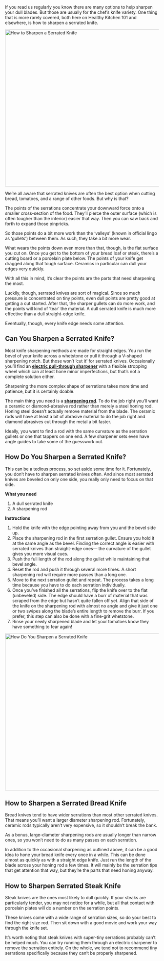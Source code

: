 If you read us regularly you know there are many options to help sharpen your dull blades. But those are usually for the chef’s knife variety. One thing that is more rarely covered, both here on Healthy Kitchen 101 and elsewhere, is how to sharpen a serrated knife.

<img src="https://cdn.healthykitchen101.com/reviews/images/knife-sharpeners/cl4jepv9u0001jl8806tt3ifo.jpg" alt="How to Sharpen a Serrated Knife" width="768" height="512">

We’re all aware that serrated knives are often the best option when cutting bread, tomatoes, and a range of other foods. But why is that?

The points of the serrations concentrate your downward force onto a smaller cross-section of the food. They’ll pierce the outer surface (which is often tougher than the interior) easier that way. Then you can saw back and forth to expand those pinpricks. 

So those points do a bit more work than the ‘valleys’ (known in official lingo as ‘gullets’) between them. As such, they take a bit more wear. 

What wears the points down even more than that, though, is the flat surface you cut on. Once you get to the bottom of your bread loaf or steak, there’s a cutting board or a porcelain plate below. The points of your knife get dragged along that tough surface. Ceramics in particular can dull your edges very quickly.

With all this in mind, it’s clear the points are the parts that need sharpening the most. 

Luckily, though, serrated knives are sort of magical. Since so much pressure is concentrated on tiny points, even dull points are pretty good at getting a cut started. After that, the sharper gullets can do more work, and the points will kind of ‘tear’ the material. A dull serrated knife is much more effective than a dull straight-edge knife.

Eventually, though, every knife edge needs some attention.

Can You Sharpen a Serrated Knife?
---------------------------------

Most knife sharpening methods are made for straight edges. You run the bevel of your knife across a whetstone or pull it through a V-shaped sharpening notch. But those won’t ‘cut it’ for serrated knives. Occasionally you’ll find an [**electric pull-through sharpener**](https://healthykitchen101.com/knife-sharpeners/reviews/best/electric-knife-sharpeners/) with a flexible stropping wheel which can at least hone minor imperfections, but that’s not a complete solution either.

Sharpening the more complex shape of serrations takes more time and patience, but it is certainly doable.

The main thing you need is a [**sharpening rod**](https://healthykitchen101.com/knife-sharpeners/tips/how-to-sharpen-a-knife-with-a-rod/). To do the job right you’ll want a ceramic or diamond-abrasive rod rather than merely a steel honing rod. Honing steel doesn’t actually remove material from the blade. The ceramic rods will have at least a bit of abrasive material to do the job right and diamond abrasives cut through the metal a bit faster.

Ideally, you want to find a rod with the same curvature as the serration gullets or one that tappers on one end. A few sharpener sets even have angle guides to take some of the guesswork out.

How Do You Sharpen a Serrated Knife? 
-------------------------------------

This can be a tedious process, so set aside some time for it. Fortunately, you don’t have to sharpen serrated knives often. And since most serrated knives are beveled on only one side, you really only need to focus on that side.

**What you need**

1.  A dull serrated knife 
2.  A sharpening rod

**Instructions**

1.  Hold the knife with the edge pointing away from you and the bevel side up.
2.  Place the sharpening rod in the first serration gullet. Ensure you hold it at the same angle as the bevel. Finding the correct angle is easier with serrated knives than straight-edge ones— the curvature of the gullet gives you more visual cues.
3.  Push the full length of the rod along the gullet while maintaining that bevel angle.
4.  Reset the rod and push it through several more times. A short sharpening rod will require more passes than a long one.
5.  Move to the next serration gullet and repeat. The process takes a long time because you have to do each serration individually.
6.  Once you’ve finished all the serrations, flip the knife over to the flat (unbeveled) side. The edge should have a burr of material that was scraped from the edge but hasn’t quite fallen off yet. Align that side of the knife on the sharpening rod with almost no angle and give it just one or two swipes along the blade’s entire length to remove the burr. If you prefer, this step can also be done with a fine-grit whetstone.
7.  Rinse your newly sharpened blade and let your tomatoes know they have something to fear again!

<img src="https://cdn.healthykitchen101.com/reviews/images/knife-sharpeners/cl4jep9hj0000jl88896j0ek4.jpg" alt="How Do You Sharpen a Serrated Knife" width="768" height="512">

How to Sharpen a Serrated Bread Knife
-------------------------------------

Bread knives tend to have wider serrations than most other serrated knives. That means you’ll want a larger diameter sharpening rod. Fortunately, ceramic rods typically aren’t very expensive, so it shouldn’t break the bank. 

As a bonus, large-diameter sharpening rods are usually longer than narrow ones, so you won’t need to do as many passes on each serration.

In addition to the occasional sharpening as outlined above, it can be a good idea to hone your bread knife every once in a while. This can be done almost as quickly as with a straight edge knife. Just run the length of the blade across your honing rod a few times. It will mainly be the serration tips that get attention that way, but they’re the parts that need honing anyway.

How to Sharpen Serrated Steak Knife 
------------------------------------

Steak knives are the ones most likely to dull quickly. If your steaks are particularly tender, you may not notice for a while, but all that contact with porcelain plates will do a number on the serration points.

These knives come with a wide range of serration sizes, so do your best to find the right size rod. Then sit down with a good movie and work your way through the knife set.

It’s worth noting that steak knives with super-tiny serrations probably can’t be helped much. You can try running them through an electric sharpener to remove the serration entirely. On the whole, we tend not to recommend tiny serrations specifically because they can’t be properly sharpened.